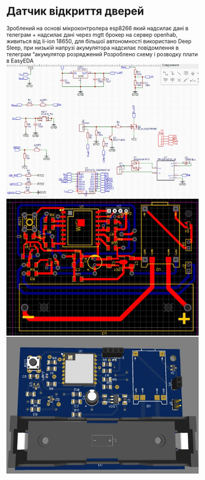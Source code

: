 # Датчик відкриття дверей
Зроблений на основі мікроконтролера esp8266 який надсилає дані в телеграм + надсилає дані через mgtt брокер на сервер openhab, живиться від li-ion 18650, для більшої автономності використано Deep Sleep, при низькій напрузі акумулятора надсилає повідомлення в телеграм “акумулятор розряджений
Розроблено схему і розводку плати в EasyEDA
![Algorithm schema](./img/schema.jpg)
![Algorithm schema](./img/pcb.jpg)
![Algorithm schema](./img/3dview.jpg)
